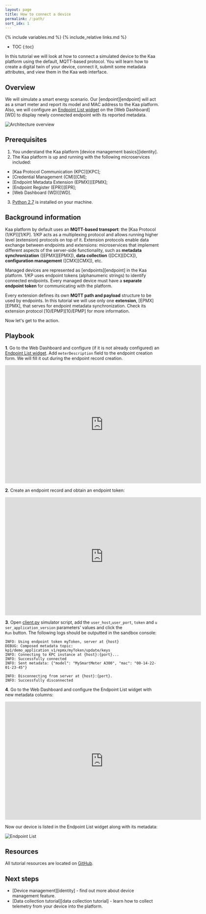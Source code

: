 ```yaml
---
layout: page
title: How to connect a device
permalink: /:path/
sort_idx: 1
---
```


{% include variables.md %}
{% include_relative links.md %}

* TOC
{:toc}

In this tutorial we will look at how to connect a simulated device to the Kaa platform using the default, MQTT-based protocol.
You will learn how to create a digital twin of your device, connect it, submit some metadata attributes, and view them in the Kaa web interface.


## Overview

We will simulate a smart energy scenario.
Our [endpoint][endpoint] will act as a smart meter and report its model and MAC address to the Kaa platform.
Also, we will configure an [Endpoint List widget][ep-list-widget] on the [Web Dashboard][WD] to display newly connected endpoint with its reported metadata.

![Architecture overview](attach/img/architecture-overview.svg)


## Prerequisites

1. You understand the Kaa platform [device management basics][identity].
2. The Kaa platform is up and running with the following microservices included:
* [Kaa Protocol Communication (KPC)][KPC];
* [Credential Management (CM)][CM];
* [Endpoint Metadata Extension (EPMX)][EPMX];
* [Endpoint Register (EPR)][EPR];
* [Web Dashboard (WD)][WD].
3. [Python 2.7](https://www.python.org/download/releases/2.7/) is installed on your machine.


## Background information

Kaa platform by default uses an **MQTT-based transport**: the [Kaa Protocol (1/KP)][1/KP].
1/KP acts as a multiplexing protocol and allows running higher level (extension) protocols on top of it.
Extension protocols enable data exchange between endpoints and extensions: microservices that implement different aspects of the server-side functionality, such as **metadata synchronization** ([EPMX][EPMX]), **data collection** ([DCX][DCX]), **configuration management** ([CMX][CMX]), etc.

Managed devices are represented as [endpoints][endpoint] in the Kaa platform.
1/KP uses endpoint tokens (alphanumeric strings) to identify connected endpoints.
Every managed device must have a **separate endpoint token** for communicating with the platform.

Every extension defines its own **MQTT path and payload** structure to be used by endpoints.
In this tutorial we will use only one **extension**, [EPMX][EPMX], that serves for endpoint metadata synchronization.
Check its extension protocol [10/EPMP][10/EPMP] for more information.

Now let's get to the action.


## Playbook

**1**. Go to the Web Dashboard and configure (if it is not already configured) an [Endpoint List widget][ep-list-widget].
Add `meterDescription` field to the endpoint creation form. We will fill it out during the endpoint record creation.

<div align="center">
  <iframe width="640" height="385" src="https://www.youtube.com/embed/qMeLZa0emws?rel=0" frameborder="0"
    allow="accelerometer; autoplay; encrypted-media; gyroscope; picture-in-picture" allowfullscreen></iframe>
</div>

**2**. Create an endpoint record and obtain an endpoint token:

<div align="center">
  <iframe width="640" height="385" src="https://www.youtube.com/embed/du7tBJY72xM?rel=0" frameborder="0"
    allow="accelerometer; autoplay; encrypted-media; gyroscope; picture-in-picture" allowfullscreen></iframe>
</div>

**3**. Open [client.py](https://repl.it/@KaaIoT/ConnectDeviceToIotPlatform) simulator script, add the `user_host`,`user_port`, `token` and `user_application_version` parameters' values and click the `Run` button. The following logs should be outputted in the sandbox console:

```
INFO: Using endpoint token myToken, server at {host}
DEBUG: Composed metadata topic: kp1/demo_application_v1/epmx/myToken/update/keys
INFO: Connecting to KPC instance at {host}:{port}...
INFO: Successfully connected
INFO: Sent metadata: {"model": "MySmartMeter A300", "mac": "00-14-22-01-23-45"}

INFO: Disconnecting from server at {host}:{port}.
INFO: Successfully disconnected
```

**4**. Go to the Web Dashboard and configure the Endpoint List widget with new metadata columns:

<div align="center">
  <iframe width="640" height="385" src="https://www.youtube.com/embed/ozMnDBzknHQ?rel=0" frameborder="0"
    allow="accelerometer; autoplay; encrypted-media; gyroscope; picture-in-picture" allowfullscreen></iframe>
</div>

Now our device is listed in the Endpoint List widget along with its metadata:

![Endpoint List](attach/img/endpoint-list.png)


## Resources

All tutorial resources are located on [GitHub][code_url].

## Next steps

- [Device management][identity] - find out more about device management feature.
- [Data collection tutorial][data collection tutorial] - learn how to collect telemetry from your device into the platform.


[ep-list-widget]: {{wd_url}}Widgets/#ep-list
[code_url]: https://github.com/kaaproject/kaa/tree/master/doc/Tutorials/connect-device-to-iot-platform/attach/code
